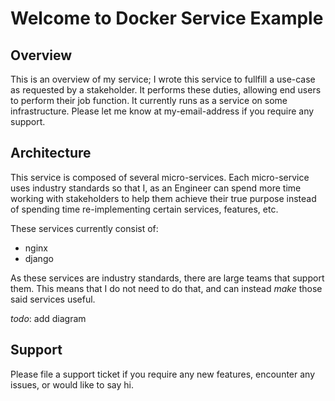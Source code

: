 # Welcome to Docker Service Example

## Overview

This is an overview of my service; I wrote this service to fullfill a use-case as requested by a stakeholder.  It performs these duties, allowing end users to perform their job function.  It currently runs as a service on some infrastructure.  Please let me know at my-email-address if you require any support.

## Architecture

This service is composed of several micro-services.  Each micro-service uses industry standards so that I, as an Engineer can spend more time working with stakeholders to help them achieve their true purpose instead of spending time re-implementing certain services, features, etc.

These services currently consist of:

* nginx
* django

As these services are industry standards, there are large teams that support them.  This means that I do not need to do that, and can instead _make_ those said services useful.

_todo_: add diagram

## Support

Please file a support ticket if you require any new features, encounter any issues, or would like to say hi.